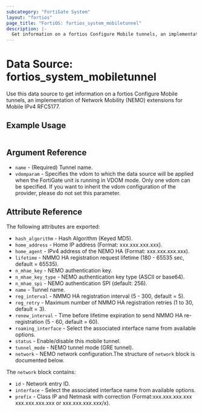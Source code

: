 ```yaml
---
subcategory: "FortiGate System"
layout: "fortios"
page_title: "FortiOS: fortios_system_mobiletunnel"
description: |-
  Get information on a fortios Configure Mobile tunnels, an implementation of Network Mobility (NEMO) extensions for Mobile IPv4 RFC5177.
---
```


# Data Source: fortios_system_mobiletunnel
Use this data source to get information on a fortios Configure Mobile tunnels, an implementation of Network Mobility (NEMO) extensions for Mobile IPv4 RFC5177.


## Example Usage

```hcl

```

## Argument Reference

* `name` - (Required) Tunnel name.
* `vdomparam` - Specifies the vdom to which the data source will be applied when the FortiGate unit is running in VDOM mode. Only one vdom can be specified. If you want to inherit the vdom configuration of the provider, please do not set this parameter.

## Attribute Reference

The following attributes are exported:

* `hash_algorithm` - Hash Algorithm (Keyed MD5).
* `home_address` - Home IP address (Format: xxx.xxx.xxx.xxx).
* `home_agent` - IPv4 address of the NEMO HA (Format: xxx.xxx.xxx.xxx).
* `lifetime` - NMMO HA registration request lifetime (180 - 65535 sec, default = 65535).
* `n_mhae_key` - NEMO authentication key.
* `n_mhae_key_type` - NEMO authentication key type (ASCII or base64).
* `n_mhae_spi` - NEMO authentication SPI (default: 256).
* `name` - Tunnel name.
* `reg_interval` - NMMO HA registration interval (5 - 300, default = 5).
* `reg_retry` - Maximum number of NMMO HA registration retries (1 to 30, default = 3).
* `renew_interval` - Time before lifetime expiration to send NMMO HA re-registration (5 - 60, default = 60).
* `roaming_interface` - Select the associated interface name from available options.
* `status` - Enable/disable this mobile tunnel.
* `tunnel_mode` - NEMO tunnel mode (GRE tunnel).
* `network` - NEMO network configuration.The structure of `network` block is documented below.

The `network` block contains:

* `id` - Network entry ID.
* `interface` - Select the associated interface name from available options.
* `prefix` - Class IP and Netmask with correction (Format:xxx.xxx.xxx.xxx xxx.xxx.xxx.xxx or xxx.xxx.xxx.xxx/x).
